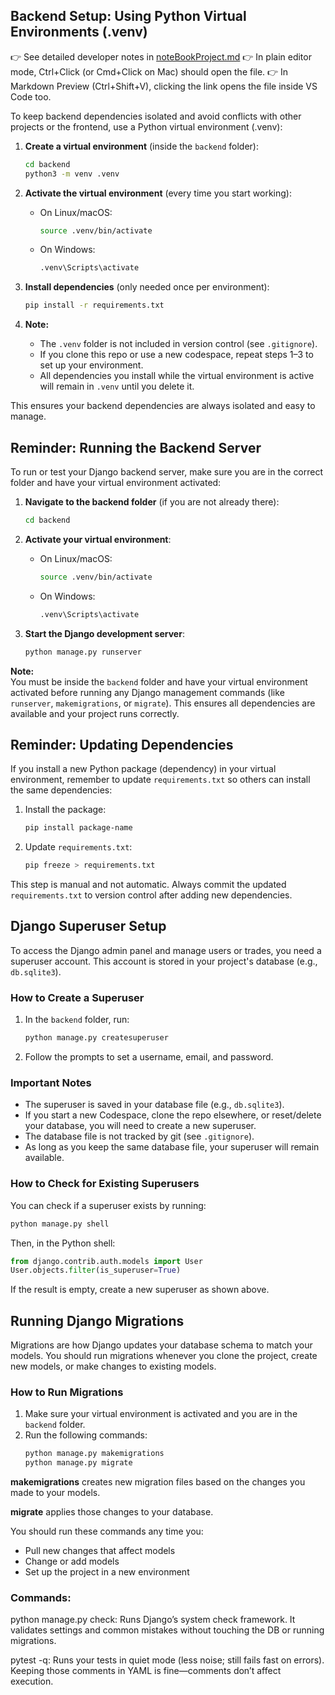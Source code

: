 ## Backend Setup: Using Python Virtual Environments (.venv)

👉 See detailed developer notes in [noteBookProject.md](./noteBookProject.md)
👉 In plain editor mode, Ctrl+Click (or Cmd+Click on Mac) should open the file.
👉 In Markdown Preview (Ctrl+Shift+V), clicking the link opens the file inside VS Code too.

To keep backend dependencies isolated and avoid conflicts with other projects or the frontend, use a Python virtual environment (.venv):

1. **Create a virtual environment** (inside the `backend` folder):
	```bash
	cd backend
	python3 -m venv .venv
	```

2. **Activate the virtual environment** (every time you start working):
	- On Linux/macOS:
	  ```bash
	  source .venv/bin/activate
	  ```
	- On Windows:
	  ```cmd
	  .venv\Scripts\activate
	  ```

3. **Install dependencies** (only needed once per environment):
	```bash
	pip install -r requirements.txt
	```

4. **Note:**
	- The `.venv` folder is not included in version control (see `.gitignore`).
	- If you clone this repo or use a new codespace, repeat steps 1–3 to set up your environment.
	- All dependencies you install while the virtual environment is active will remain in `.venv` until you delete it.

This ensures your backend dependencies are always isolated and easy to manage.



## Reminder: Running the Backend Server

To run or test your Django backend server, make sure you are in the correct folder and have your virtual environment activated:

1. **Navigate to the backend folder** (if you are not already there):
   ```bash
   cd backend
   ```

2. **Activate your virtual environment**:
   - On Linux/macOS:
     ```bash
     source .venv/bin/activate
     ```
   - On Windows:
     ```cmd
     .venv\Scripts\activate
     ```

3. **Start the Django development server**:
   ```bash
   python manage.py runserver
   ```

**Note:**  
You must be inside the `backend` folder and have your virtual environment activated before running any Django management commands (like `runserver`, `makemigrations`, or `migrate`). This ensures all dependencies are available and your project runs correctly.



## Reminder: Updating Dependencies

If you install a new Python package (dependency) in your virtual environment, remember to update `requirements.txt` so others can install the same dependencies:

1. Install the package:
	```bash
	pip install package-name
	```
2. Update `requirements.txt`:
	```bash
	pip freeze > requirements.txt
	```

This step is manual and not automatic. Always commit the updated `requirements.txt` to version control after adding new dependencies.

## Django Superuser Setup

To access the Django admin panel and manage users or trades, you need a superuser account. This account is stored in your project's database (e.g., `db.sqlite3`).

### How to Create a Superuser

1. In the `backend` folder, run:
	```bash
	python manage.py createsuperuser
	```
2. Follow the prompts to set a username, email, and password.

### Important Notes
- The superuser is saved in your database file (e.g., `db.sqlite3`).
- If you start a new Codespace, clone the repo elsewhere, or reset/delete your database, you will need to create a new superuser.
- The database file is not tracked by git (see `.gitignore`).
- As long as you keep the same database file, your superuser will remain available.

### How to Check for Existing Superusers
You can check if a superuser exists by running:
```bash
python manage.py shell
```
Then, in the Python shell:
```python
from django.contrib.auth.models import User
User.objects.filter(is_superuser=True)
```
If the result is empty, create a new superuser as shown above.


## Running Django Migrations

Migrations are how Django updates your database schema to match your models. You should run migrations whenever you clone the project, create new models, or make changes to existing models.

### How to Run Migrations

1. Make sure your virtual environment is activated and you are in the `backend` folder.
2. Run the following commands:
	```bash
	python manage.py makemigrations
	python manage.py migrate
	```

**makemigrations** creates new migration files based on the changes you made to your models.

**migrate** applies those changes to your database.

You should run these commands any time you:
- Pull new changes that affect models
- Change or add models
- Set up the project in a new environment

### Commands:
python manage.py check:
Runs Django’s system check framework. It validates settings and common mistakes without touching the DB or running migrations.

pytest -q:
Runs your tests in quiet mode (less noise; still fails fast on errors).
Keeping those comments in YAML is fine—comments don’t affect execution.
